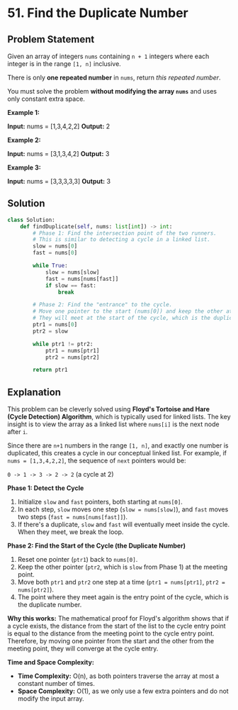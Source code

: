 
# 51. Find the Duplicate Number

## Problem Statement

Given an array of integers `nums` containing `n + 1` integers where each integer is in the range `[1, n]` inclusive.

There is only **one repeated number** in `nums`, return *this repeated number*.

You must solve the problem **without modifying the array `nums`** and uses only constant extra space.

**Example 1:**

**Input:** nums = [1,3,4,2,2]
**Output:** 2

**Example 2:**

**Input:** nums = [3,1,3,4,2]
**Output:** 3

**Example 3:**

**Input:** nums = [3,3,3,3,3]
**Output:** 3

## Solution

```python
class Solution:
    def findDuplicate(self, nums: list[int]) -> int:
        # Phase 1: Find the intersection point of the two runners.
        # This is similar to detecting a cycle in a linked list.
        slow = nums[0]
        fast = nums[0]

        while True:
            slow = nums[slow]
            fast = nums[nums[fast]]
            if slow == fast:
                break

        # Phase 2: Find the "entrance" to the cycle.
        # Move one pointer to the start (nums[0]) and keep the other at the meeting point.
        # They will meet at the start of the cycle, which is the duplicate number.
        ptr1 = nums[0]
        ptr2 = slow

        while ptr1 != ptr2:
            ptr1 = nums[ptr1]
            ptr2 = nums[ptr2]

        return ptr1
```

## Explanation

This problem can be cleverly solved using **Floyd's Tortoise and Hare (Cycle Detection) Algorithm**, which is typically used for linked lists. The key insight is to view the array as a linked list where `nums[i]` is the next node after `i`.

Since there are `n+1` numbers in the range `[1, n]`, and exactly one number is duplicated, this creates a cycle in our conceptual linked list. For example, if `nums = [1,3,4,2,2]`, the sequence of `next` pointers would be:

`0 -> 1 -> 3 -> 2 -> 2` (a cycle at 2)

**Phase 1: Detect the Cycle**

1.  Initialize `slow` and `fast` pointers, both starting at `nums[0]`.
2.  In each step, `slow` moves one step (`slow = nums[slow]`), and `fast` moves two steps (`fast = nums[nums[fast]]`).
3.  If there's a duplicate, `slow` and `fast` will eventually meet inside the cycle. When they meet, we break the loop.

**Phase 2: Find the Start of the Cycle (the Duplicate Number)**

1.  Reset one pointer (`ptr1`) back to `nums[0]`.
2.  Keep the other pointer (`ptr2`, which is `slow` from Phase 1) at the meeting point.
3.  Move both `ptr1` and `ptr2` one step at a time (`ptr1 = nums[ptr1]`, `ptr2 = nums[ptr2]`).
4.  The point where they meet again is the entry point of the cycle, which is the duplicate number.

**Why this works:** The mathematical proof for Floyd's algorithm shows that if a cycle exists, the distance from the start of the list to the cycle entry point is equal to the distance from the meeting point to the cycle entry point. Therefore, by moving one pointer from the start and the other from the meeting point, they will converge at the cycle entry.

**Time and Space Complexity:**

-   **Time Complexity:** O(n), as both pointers traverse the array at most a constant number of times.
-   **Space Complexity:** O(1), as we only use a few extra pointers and do not modify the input array.
